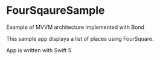 # FourSqaureSample
Example of MVVM architecture implemented with Bond

This sample app displays a list of places using FourSquare.

App is written with Swift 5

